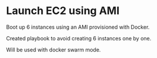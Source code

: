 # Launch EC2 using AMI
Boot up 6 instances using an AMI provisioned with Docker.

Created playbook to avoid creating 6 instances one by one.

Will be used with docker swarm mode.
